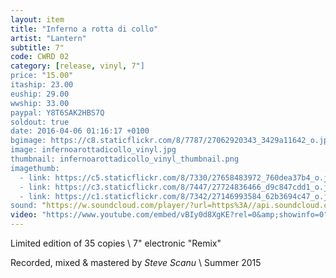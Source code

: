 ```yaml
---
layout: item
title: "Inferno a rotta di collo"
artist: "Lantern"
subtitle: 7"
code: CWRD 02
category: [release, vinyl, 7"]
price: "15.00"
itaship: 23.00
euship: 29.00
wwship: 33.00
paypal: Y8T6SAK2HBS7Q
soldout: true
date: 2016-04-06 01:16:17 +0100
bgimage: https://c8.staticflickr.com/8/7787/27062920343_3429a11642_o.jpg
image: infernoarottadicollo_vinyl.jpg
thumbnail: infernoarottadicollo_vinyl_thumbnail.png
imagethumb:
  - link: https://c5.staticflickr.com/8/7330/27658483972_760dea37b4_o.jpg
  - link: https://c3.staticflickr.com/8/7447/27724836466_d9c847cdd1_o.jpg
  - link: https://c1.staticflickr.com/8/7342/27146993584_62b3694c47_o.jpg 
sound: "https://w.soundcloud.com/player/?url=https%3A//api.soundcloud.com/tracks/257696993&amp;color=000000&amp;auto_play=false&amp;hide_related=false&amp;show_comments=true&amp;show_user=true&amp;show_reposts=false"
video: "https://www.youtube.com/embed/vBIy0d8XgKE?rel=0&amp;showinfo=0"
---
```


Limited edition of 35 copies \\
7" electronic "Remix"

Recorded, mixed & mastered by *Steve Scanu* \\
Summer 2015